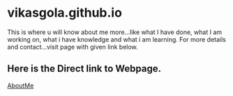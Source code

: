 # vikasgola.github.io

This is where u will know about me more...like what I have done, what I am working on, what i have knowledge and what i am learning. For more details and contact...visit page with given link below.

## Here is the Direct link to Webpage.
<a href="https://vikasgola.github.io/">AboutMe</a>
